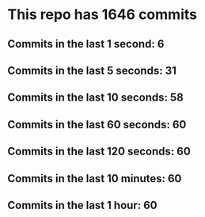 # This repo has 1646 commits

## Commits in the last 1 second: 6
## Commits in the last 5 seconds: 31
## Commits in the last 10 seconds: 58
## Commits in the last 60 seconds: 60
## Commits in the last 120 seconds: 60
## Commits in the last 10 minutes: 60
## Commits in the last 1 hour: 60
